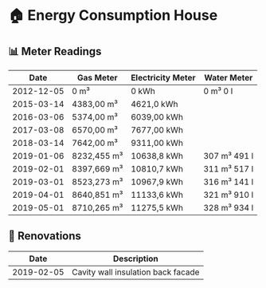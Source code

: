 # 🏠 Energy Consumption House

## 📊 Meter Readings

| Date | Gas Meter | Electricity Meter | Water Meter |
| --- | --- | --- | --- |
| 2012-12-05 | 0 m³ | 0 kWh | 0 m³ 0 l |
| 2015-03-14 | 4383,00 m³ | 4621,0 kWh |  |
| 2016-03-06 | 5374,00 m³ | 6039,00 kWh |  |
| 2017-03-08 | 6570,00 m³ | 7677,00 kWh |  | 
| 2018-03-14 | 7642,00 m³ | 9311,00 kWh |  | 
| 2019-01-06 | 8232,455 m³ | 10638,8 kWh | 307 m³ 491 l |
| 2019-02-01 | 8397,669 m³ | 10810,7 kWh | 311 m³ 517 l |
| 2019-03-01 | 8523,273 m³ | 10967,9 kWh | 316 m³ 141 l |
| 2019-04-01 | 8640,851 m³ | 11133,6 kWh | 321 m³ 910 l |
| 2019-05-01 | 8710,265 m³ | 11275,5 kWh | 328 m³ 934 l |

## 🔨 Renovations

| Date | Description |
| --- | --- |
| 2019-02-05 | Cavity wall insulation back facade |
